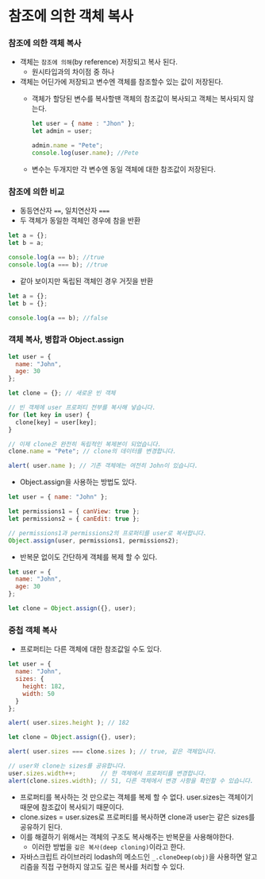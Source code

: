# 참조에 의한 객체 복사

### 참조에 의한 객체 복사

- 객체는 `참조에 의해`(by reference) 저장되고 복사 된다.
    - 원시타입과의 차이점 중 하나
- 객체는 어딘가에 저장되고 변수엔 객체를 참조할수 있는 값이 저장된다.
    - 객체가 할당된 변수를 복사할땐 객체의 참조값이 복사되고 객체는 복사되지 않는다.
        
        ```jsx
        let user = { name : "Jhon" };
        let admin = user;
        
        admin.name = "Pete";
        console.log(user.name); //Pete
        ```
        
    - 변수는 두개지만 각 변수엔 동일 객체에 대한 참조값이 저장된다.

### 참조에 의한 비교

- 동등연산자 `==`, 일치연산자 `===`
- 두 객체가 동일한 객체인 경우에 참을 반환

```jsx
let a = {};
let b = a;

console.log(a == b); //true
console.log(a === b); //true
```

- 같아 보이지만 독립된 객체인 경우 거짓을 반환

```jsx
let a = {};
let b = {};

console.log(a == b); //false
```

### 객체 복사, 병합과 Object.assign

```jsx
let user = {
  name: "John",
  age: 30
};

let clone = {}; // 새로운 빈 객체

// 빈 객체에 user 프로퍼티 전부를 복사해 넣습니다.
for (let key in user) {
  clone[key] = user[key];
}

// 이제 clone은 완전히 독립적인 복제본이 되었습니다.
clone.name = "Pete"; // clone의 데이터를 변경합니다.

alert( user.name ); // 기존 객체에는 여전히 John이 있습니다.

```

- Object.assign을 사용하는 방법도 있다.

```jsx
let user = { name: "John" };

let permissions1 = { canView: true };
let permissions2 = { canEdit: true };

// permissions1과 permissions2의 프로퍼티를 user로 복사합니다.
Object.assign(user, permissions1, permissions2);
```

- 반복문 없이도 간단하게 객체를 복제 할 수 있다.

```jsx
let user = {
  name: "John",
  age: 30
};

let clone = Object.assign({}, user);
```

### 중첩 객체 복사

- 프로퍼티는 다른 객체에 대한 참조값일 수도 있다.

```jsx
let user = {
  name: "John",
  sizes: {
    height: 182,
    width: 50
  }
};

alert( user.sizes.height ); // 182

let clone = Object.assign({}, user);

alert( user.sizes === clone.sizes ); // true, 같은 객체입니다.

// user와 clone는 sizes를 공유합니다.
user.sizes.width++;       // 한 객체에서 프로퍼티를 변경합니다.
alert(clone.sizes.width); // 51, 다른 객체에서 변경 사항을 확인할 수 있습니다.
```

- 프로퍼티를 복사하는 것 만으로는 객체를 복제 할 수 없다. user.sizes는 객체이기 때문에 참조값이 복사되기 때문이다.
- clone.sizes = user.sizes로 프로퍼티를 복사하면 clone과 user는 같은 sizes를 공유하기 된다.
- 이를 해결하기 위해서는 객체의 구조도 복사해주는 반복문을 사용해야한다.
    - 이러한 방법을 `깊은 복사(deep cloning)`이라고 한다.
- 자바스크립트 라이브러리 lodash의 메소드인 `_.cloneDeep(obj)`을 사용하면 알고리즘을 직접 구현하지 않고도 깊은 복사를 처리할 수 있다.